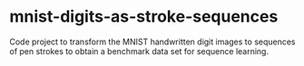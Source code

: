 # mnist-digits-as-stroke-sequences
Code project to transform the MNIST handwritten digit images to sequences of pen strokes to obtain a benchmark data set for sequence learning.
